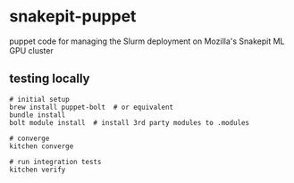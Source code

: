 # snakepit-puppet

puppet code for managing the Slurm deployment on Mozilla's Snakepit ML GPU cluster

## testing locally

```
# initial setup
brew install puppet-bolt  # or equivalent
bundle install
bolt module install  # install 3rd party modules to .modules

# converge
kitchen converge

# run integration tests
kitchen verify
```
